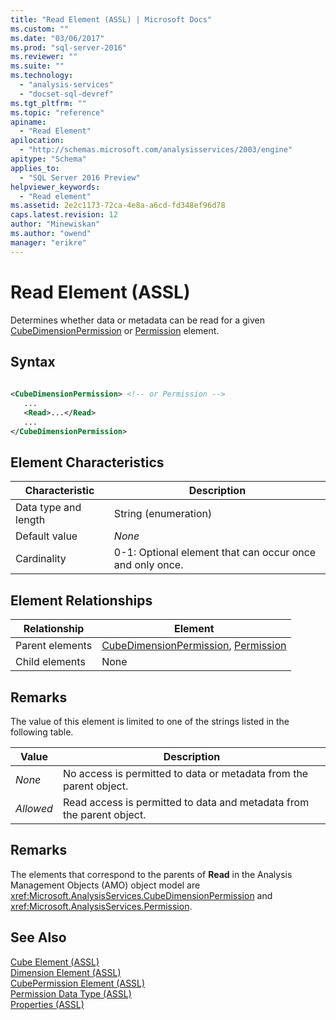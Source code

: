 ```yaml
---
title: "Read Element (ASSL) | Microsoft Docs"
ms.custom: ""
ms.date: "03/06/2017"
ms.prod: "sql-server-2016"
ms.reviewer: ""
ms.suite: ""
ms.technology: 
  - "analysis-services"
  - "docset-sql-devref"
ms.tgt_pltfrm: ""
ms.topic: "reference"
apiname: 
  - "Read Element"
apilocation: 
  - "http://schemas.microsoft.com/analysisservices/2003/engine"
apitype: "Schema"
applies_to: 
  - "SQL Server 2016 Preview"
helpviewer_keywords: 
  - "Read element"
ms.assetid: 2e2c1173-72ca-4e8a-a6cd-fd348ef96d78
caps.latest.revision: 12
author: "Minewiskan"
ms.author: "owend"
manager: "erikre"
---
```

# Read Element (ASSL)
  Determines whether data or metadata can be read for a given [CubeDimensionPermission](../../../analysis-services/scripting/data-type/cubedimensionpermission-data-type-assl.md) or [Permission](../../../analysis-services/scripting/data-type/permission-data-type-assl.md) element.  
  
## Syntax  
  
```xml  
  
<CubeDimensionPermission> <!-- or Permission -->  
   ...  
   <Read>...</Read>  
   ...  
</CubeDimensionPermission>  
```  
  
## Element Characteristics  
  
|Characteristic|Description|  
|--------------------|-----------------|  
|Data type and length|String (enumeration)|  
|Default value|*None*|  
|Cardinality|0-1: Optional element that can occur once and only once.|  
  
## Element Relationships  
  
|Relationship|Element|  
|------------------|-------------|  
|Parent elements|[CubeDimensionPermission](../../../analysis-services/scripting/objects/cubepermission-element-assl.md), [Permission](../../../analysis-services/scripting/data-type/permission-data-type-assl.md)|  
|Child elements|None|  
  
## Remarks  
 The value of this element is limited to one of the strings listed in the following table.  
  
|Value|Description|  
|-----------|-----------------|  
|*None*|No access is permitted to data or metadata from the parent object.|  
|*Allowed*|Read access is permitted to data and metadata from the parent object.|  
  
## Remarks  
 The elements that correspond to the parents of **Read** in the Analysis Management Objects (AMO) object model are <xref:Microsoft.AnalysisServices.CubeDimensionPermission> and <xref:Microsoft.AnalysisServices.Permission>.  
  
## See Also  
 [Cube Element &#40;ASSL&#41;](../../../analysis-services/scripting/objects/cube-element-assl.md)   
 [Dimension Element &#40;ASSL&#41;](../../../analysis-services/scripting/objects/dimension-element-assl.md)   
 [CubePermission Element &#40;ASSL&#41;](../../../analysis-services/scripting/objects/cubepermission-element-assl.md)   
 [Permission Data Type &#40;ASSL&#41;](../../../analysis-services/scripting/data-type/permission-data-type-assl.md)   
 [Properties &#40;ASSL&#41;](../../../analysis-services/scripting/properties/properties-assl.md)  
  
  